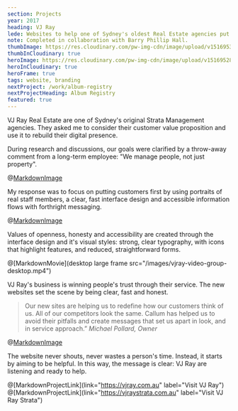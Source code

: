 ```yaml
---
section: Projects
year: 2017
heading: VJ Ray
lede: Websites to help one of Sydney's oldest Real Estate agencies put people first.
note: Completed in collaboration with Barry Phillip Hall.
thumbImage: https://res.cloudinary.com/pw-img-cdn/image/upload/v1516953100/okok/thumb-vjray.jpg
thumbInCloudinary: true
heroImage: https://res.cloudinary.com/pw-img-cdn/image/upload/v1516952892/okok/vjray-hero.jpg
heroInCloudinary: true
heroFrame: true
tags: website, branding
nextProject: /work/album-registry
nextProjectHeading: Album Registry
featured: true
---
```


VJ Ray Real Estate are one of Sydney's original Strata Management agencies.
They asked me to consider their customer value proposition and use it to rebuild their digital presence.

During research and discussions, our goals were clarified by a throw-away comment from a long-term employee: "We manage people, not just property".

@[MarkdownImage](src="https://res.cloudinary.com/pw-img-cdn/image/upload/v1516952901/okok/vjray-research.png")

My response was to focus on putting customers first by using portraits of real staff members, a clear, fast interface design and accessible information flows with forthright messaging.

@[MarkdownImage](src="https://res.cloudinary.com/pw-img-cdn/image/upload/v1516952897/okok/vjray-service-portraits.png")

Values of openness, honesty and accessibility are created through the interface design and it's visual styles: strong, clear typography, with icons that highlight features, and reduced, straightforward forms.

@[MarkdownMovie](desktop large frame src="/images/vjray-video-group-desktop.mp4")

VJ Ray's business is winning people's trust through their service. The new websites set the scene by being clear, fast and honest.

> Our new sites are helping us to redefine how our customers think of us. All of our competitors look the same. Callum has helped us to avoid their pitfalls and create messages that set us apart in look, and in service approach.” _Michael Pollard, Owner_

@[MarkdownImage](src="https://res.cloudinary.com/pw-img-cdn/image/upload/v1516952883/okok/vjray-mobile-screens.png")

The website never shouts, never wastes a person's time. Instead, it starts by aiming to be helpful. In this way, the message is clear: VJ Ray are listening and ready to help.

<!-- @[MarkdownNote](note="Frontend development done in collaboration with <a href='https://github.com/BarryPH'> Barry Phillip Hall.</a>") -->

@[MarkdownProjectLink](link="https://vjray.com.au" label="Visit VJ Ray")
@[MarkdownProjectLink](link="https://vjraystrata.com.au" label="Visit VJ Ray Strata")
